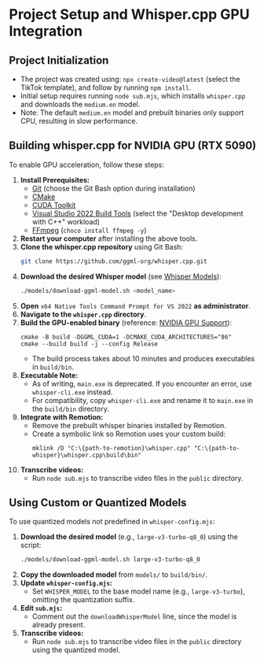 
# Project Setup and Whisper.cpp GPU Integration

## Project Initialization

- The project was created using: `npx create-video@latest` (select the TikTok template), and follow by running `npm install`.
- Initial setup requires running `node sub.mjs`, which installs `whisper.cpp` and downloads the `medium.en` model.
- Note: The default `medium.en` model and prebuilt binaries only support CPU, resulting in slow performance.

## Building whisper.cpp for NVIDIA GPU (RTX 5090)

To enable GPU acceleration, follow these steps:

1. **Install Prerequisites:**
   - [Git](https://git-scm.com/download/win) (choose the Git Bash option during installation)
   - [CMake](https://cmake.org/download/)
   - [CUDA Toolkit](https://developer.nvidia.com/cuda-downloads)
   - [Visual Studio 2022 Build Tools](https://visualstudio.microsoft.com/visual-cpp-build-tools) (select the "Desktop development with C++" workload)
   - [FFmpeg](https://ffmpeg.org/) (`choco install ffmpeg -y`)
2. **Restart your computer** after installing the above tools.
3. **Clone the whisper.cpp repository** using Git Bash:
   ```bash
   git clone https://github.com/ggml-org/whisper.cpp.git
   ```
4. **Download the desired Whisper model** (see [Whisper Models](https://github.com/ggml-org/whisper.cpp/blob/master/models/README.md)):
   ```bash
   ./models/download-ggml-model.sh <model_name>
   ```
5. **Open** `x64 Native Tools Command Prompt for VS 2022` **as administrator**.
6. **Navigate to the `whisper.cpp` directory**.
7. **Build the GPU-enabled binary** (reference: [NVIDIA GPU Support](https://github.com/ggml-org/whisper.cpp?tab=readme-ov-file#nvidia-gpu-support)):
   ```
   cmake -B build -DGGML_CUDA=1 -DCMAKE_CUDA_ARCHITECTURES="86"
   cmake --build build -j --config Release
   ```
   - The build process takes about 10 minutes and produces executables in `build/bin`.
8. **Executable Note:**
   - As of writing, `main.exe` is deprecated. If you encounter an error, use `whisper-cli.exe` instead.
   - For compatibility, copy `whisper-cli.exe` and rename it to `main.exe` in the `build/bin` directory.
9. **Integrate with Remotion:**
   - Remove the prebuilt whisper binaries installed by Remotion.
   - Create a symbolic link so Remotion uses your custom build:
     ```
     mklink /D "C:\{path-to-remotion}\whisper.cpp" "C:\{path-to-whisper}\whisper.cpp\build\bin"
     ```
10. **Transcribe videos:**
    - Run `node sub.mjs` to transcribe video files in the `public` directory.

## Using Custom or Quantized Models

To use quantized models not predefined in `whisper-config.mjs`:

1. **Download the desired model** (e.g., `large-v3-turbo-q8_0`) using the script:
   ```bash
   ./models/download-ggml-model.sh large-v3-turbo-q8_0
   ```
2. **Copy the downloaded model** from `models/` to `build/bin/`.
3. **Update `whisper-config.mjs`:**
   - Set `WHISPER_MODEL` to the base model name (e.g., `large-v3-turbo`), omitting the quantization suffix.
4. **Edit `sub.mjs`:**
   - Comment out the `downloadWhisperModel` line, since the model is already present.
5. **Transcribe videos:**
   - Run `node sub.mjs` to transcribe video files in the `public` directory using the quantized model.